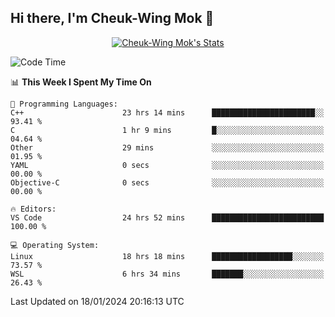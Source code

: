 ## Hi there, I'm Cheuk-Wing Mok 👋

<!--
**mozro0327/mozro0327** is a ✨ _special_ ✨ repository because its `README.md` (this file) appears on your GitHub profile.

Here are some ideas to get you started:

- 🔭 I’m currently working on ...
- 🌱 I’m currently learning ...
- 👯 I’m looking to collaborate on ...
- 🤔 I’m looking for help with ...
- 💬 Ask me about ...
- 📫 How to reach me: ...
- 😄 Pronouns: ...
- ⚡ Fun fact: ...
-->

<p align="center">
  <a href="https://github.com/mozro0327" class="rich-diff-level-one">
    <img src="https://github-readme-stats.vercel.app/api?username=mozro0327&title_color=333&text_color=777" alt="Cheuk-Wing Mok's Stats" >
    <!-- &hide=issues
    <img src="https://github-readme-stats.vercel.app/api?username=mozro0327&hide=issues&title_color=333&text_color=777" alt="Cheuk-Wing Mok's Stats" >
    -->
  </a>
</p>

<!--START_SECTION:waka-->
![Code Time](http://img.shields.io/badge/Code%20Time-2%2C281%20hrs%2028%20mins-blue)

📊 **This Week I Spent My Time On** 

```text
💬 Programming Languages: 
C++                      23 hrs 14 mins      ███████████████████████░░   93.41 % 
C                        1 hr 9 mins         █░░░░░░░░░░░░░░░░░░░░░░░░   04.64 % 
Other                    29 mins             ░░░░░░░░░░░░░░░░░░░░░░░░░   01.95 % 
YAML                     0 secs              ░░░░░░░░░░░░░░░░░░░░░░░░░   00.00 % 
Objective-C              0 secs              ░░░░░░░░░░░░░░░░░░░░░░░░░   00.00 % 

🔥 Editors: 
VS Code                  24 hrs 52 mins      █████████████████████████   100.00 % 

💻 Operating System: 
Linux                    18 hrs 18 mins      ██████████████████░░░░░░░   73.57 % 
WSL                      6 hrs 34 mins       ███████░░░░░░░░░░░░░░░░░░   26.43 % 
```


 Last Updated on 18/01/2024 20:16:13 UTC
<!--END_SECTION:waka-->
